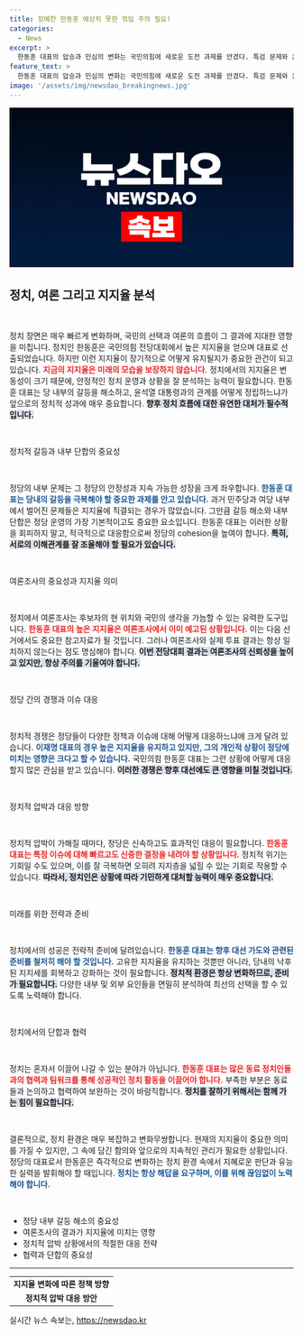 ```yaml
---
title: 장예찬 한동훈 예상치 못한 꺾임 주의 필요!
categories:
  - News
excerpt: >
  한동훈 대표의 압승과 민심의 변화는 국민의힘에 새로운 도전 과제를 안겼다. 특검 문제와 윤석열 대통령과의 관계가 향후 정치활동의 분수령이 될 전망이다. 한동훈의 미래 행보에 귀추가 주목된다.
feature_text: >
  한동훈 대표의 압승과 민심의 변화는 국민의힘에 새로운 도전 과제를 안겼다. 특검 문제와 윤석열 대통령과의 관계가 향후 정치활동의 분수령이 될 전망이다. 한동훈의 미래 행보에 귀추가 주목된다.
image: '/assets/img/newsdao_breakingnews.jpg'
---
```


<p><img src="/assets/img/newsdao_breakingnews.jpg" alt="pcversion 속보" /></p>

<h2 data-ke-size="size26">정치, 여론 그리고 지지율 분석</h2>

<p data-ke-size="size16">&nbsp;</p>

<p>정치 장면은 매우 빠르게 변화하며, 국민의 선택과 여론의 흐름이 그 결과에 지대한 영향을 미칩니다. 정치인 한동훈은 국민의힘 전당대회에서 높은 지지율을 얻으며 대표로 선출되었습니다. 하지만 이런 지지율이 장기적으로 어떻게 유지될지가 중요한 관건이 되고 있습니다. <b><span style="color: #ee2323;">지금의 지지율은 미래의 모습을 보장하지 않습니다.</span></b> 정치에서의 지지율은 변동성이 크기 때문에, 안정적인 정치 운영과 상황을 잘 분석하는 능력이 필요합니다. 한동훈 대표는 당 내부의 갈등을 해소하고, 윤석열 대통령과의 관계를 어떻게 정립하느냐가 앞으로의 정치적 성과에 매우 중요합니다. <b><span style="background-color: #21538527;">향후 정치 흐름에 대한 유연한 대처가 필수적입니다.</span></b> </p>

<p data-ke-size="size16">&nbsp;</p>

<p>정치적 갈등과 내부 단합의 중요성</p>

<p data-ke-size="size16">&nbsp;</p>

<p>정당의 내부 문제는 그 정당의 안정성과 지속 가능한 성장을 크게 좌우합니다. <b><span style="color: #1a5490;">한동훈 대표는 당내의 갈등을 극복해야 할 중요한 과제를 안고 있습니다.</span></b> 과거 민주당과 여당 내부에서 벌어진 문제들은 지지율에 직결되는 경우가 많았습니다. 그만큼 갈등 해소와 내부 단합은 정당 운영의 가장 기본적이고도 중요한 요소입니다. 한동훈 대표는 이러한 상황을 회피하지 말고, 적극적으로 대응함으로써 정당의 cohesion을 높여야 합니다. <b><span style="background-color: #21538527;">특히, 서로의 이해관계를 잘 조율해야 할 필요가 있습니다.</span></b></p>

<p data-ke-size="size16">&nbsp;</p>

<p>여론조사의 중요성과 지지율 의미</p>

<p data-ke-size="size16">&nbsp;</p>

<p>정치에서 여론조사는 후보자의 현 위치와 국민의 생각을 가늠할 수 있는 유력한 도구입니다. <b><span style="color: #ee2323;">한동훈 대표의 높은 지지율은 여론조사에서 이미 예고된 상황입니다.</span></b> 이는 다음 선거에서도 중요한 참고자료가 될 것입니다. 그러나 여론조사와 실제 투표 결과는 항상 일치하지 않는다는 점도 명심해야 합니다. <b><span style="background-color: #21538527;">이번 전당대회 결과는 여론조사의 신뢰성을 높이고 있지만, 항상 주의를 기울여야 합니다.</span></b> </p>

<p data-ke-size="size16">&nbsp;</p>

<p>정당 간의 경쟁과 이슈 대응</p>

<p data-ke-size="size16">&nbsp;</p>

<p>정치적 경쟁은 정당들이 다양한 정책과 이슈에 대해 어떻게 대응하느냐에 크게 달려 있습니다. <b><span style="color: #1a5490;">이재명 대표의 경우 높은 지지율을 유지하고 있지만, 그의 개인적 상황이 정당에 미치는 영향은 크다고 할 수 있습니다.</span></b> 국민의힘 한동훈 대표는 그런 상황에 어떻게 대응할지 많은 관심을 받고 있습니다. <b><span style="background-color: #21538527;">이러한 경쟁은 향후 대선에도 큰 영향을 미칠 것입니다.</span></b> </p>

<p data-ke-size="size16">&nbsp;</p>

<p>정치적 압박과 대응 방향</p>

<p data-ke-size="size16">&nbsp;</p>

<p>정치적 압박이 가해질 때마다, 정당은 신속하고도 효과적인 대응이 필요합니다. <b><span style="color: #ee2323;">한동훈 대표는 특정 이슈에 대해 빠르고도 신중한 결정을 내려야 할 상황입니다.</span></b> 정치적 위기는 기회일 수도 있으며, 이를 잘 극복하면 오히려 지지층을 넓힐 수 있는 기회로 작용할 수 있습니다. <b><span style="background-color: #21538527;">따라서, 정치인은 상황에 따라 기민하게 대처할 능력이 매우 중요합니다.</span></b> </p>

<p data-ke-size="size16">&nbsp;</p>

<p>미래를 위한 전략과 준비</p>

<p data-ke-size="size16">&nbsp;</p>

<p>정치에서의 성공은 전략적 준비에 달려있습니다. <b><span style="color: #1a5490;">한동훈 대표는 향후 대선 가도와 관련된 준비를 철저히 해야 할 것입니다.</span></b> 고유한 지지율을 유지하는 것뿐만 아니라, 당내의 낙후된 지지세를 회복하고 강화하는 것이 필요합니다. <b><span style="background-color: #21538527;">정치적 환경은 항상 변화하므로, 준비가 필요합니다.</span></b> 다양한 내부 및 외부 요인들을 면밀히 분석하여 최선의 선택을 할 수 있도록 노력해야 합니다.</p>

<p data-ke-size="size16">&nbsp;</p>

<p>정치에서의 단합과 협력</p>

<p data-ke-size="size16">&nbsp;</p>

<p>정치는 혼자서 이끌어 나갈 수 있는 분야가 아닙니다. <b><span style="color: #ee2323;">한동훈 대표는 많은 동료 정치인들과의 협력과 팀워크를 통해 성공적인 정치 활동을 이끌어야 합니다.</span></b> 부족한 부분은 동료들과 논의하고 협력하여 보완하는 것이 바람직합니다. <b><span style="background-color: #21538527;">정치를 잘하기 위해서는 함께 가는 힘이 필요합니다.</span></b></p>

<p data-ke-size="size16">&nbsp;</p> 

<p>결론적으로, 정치 환경은 매우 복잡하고 변화무쌍합니다. 현재의 지지율이 중요한 의미를 가질 수 있지만, 그 속에 담긴 함의와 앞으로의 지속적인 관리가 필요한 상황입니다. 정당의 대표로서 한동훈은 즉각적으로 변화하는 정치 환경 속에서 지혜로운 판단과 유능한 실력을 발휘해야 할 때입니다. <b><span style="color: #1a5490;">정치는 항상 해답을 요구하며, 이를 위해 끊임없이 노력해야 합니다.</span></b> </p>

<p data-ke-size="size16">&nbsp;</p> 

<ul>
    <li>정당 내부 갈등 해소의 중요성</li>
    <li>여론조사의 결과가 지지율에 미치는 영향</li>
    <li>정치적 압박 상황에서의 적절한 대응 전략</li>
    <li>협력과 단합의 중요성</li>
</ul>

<hr>

<table style="width: 100%; border-collapse: collapse;">
    <tr>
        <td style="text-align: center; height: 17px;"><b>지지율 변화에 따른 정책 방향</b></td>
    </tr>
    <tr>
        <td style="text-align: center; height: 17px;"><b>정치적 압박 대응 방안</b></td>
    </tr>
</table>
실시간 뉴스 속보는, <a href="https://newsdao.kr" rel="dofollow">https://newsdao.kr</a>


